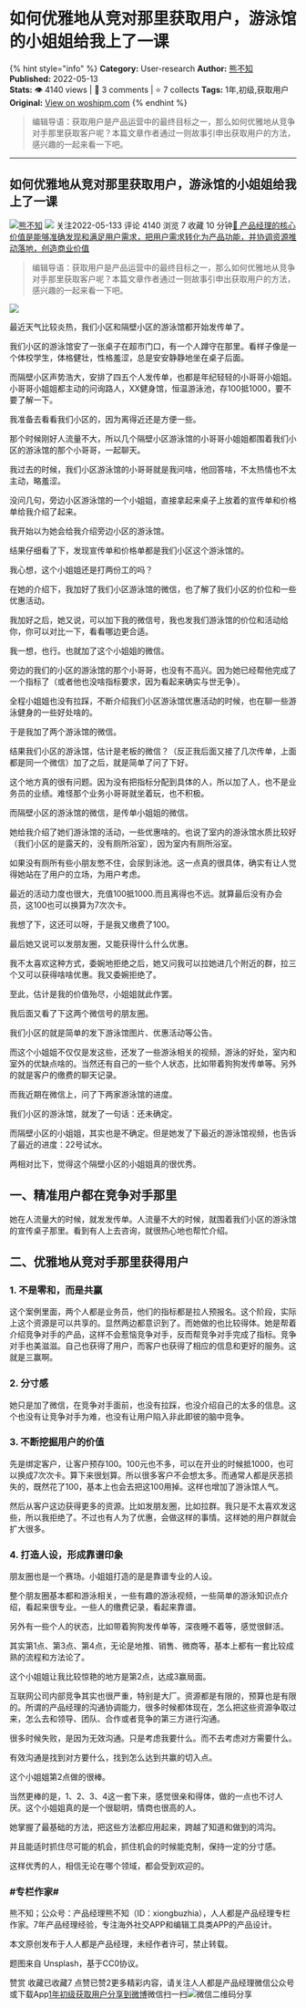 # 如何优雅地从竞对那里获取用户，游泳馆的小姐姐给我上了一课
{% hint style="info" %}
**Category:** User-research
**Author:** [熊不知](https://www.woshipm.com/u/657166)
**Published:** 2022-05-13  
**Stats:** 👁️ 4140 views | 💬 3 comments | ⭐ 7 collects
**Tags:** 1年,初级,获取用户
**Original:** [View on woshipm.com](https://www.woshipm.com/user-research/5437695.html)
{% endhint %}
> 编辑导语：获取用户是产品运营中的最终目标之一，那么如何优雅地从竞争对手那里获取客户呢？本篇文章作者通过一则故事引申出获取用户的方法，感兴趣的一起来看一下吧。

---

## 如何优雅地从竞对那里获取用户，游泳馆的小姐姐给我上了一课

[![](https://image.woshipm.com/wp-files/2020/03/VihMoqbwQqfi3JoRf1lQ.png!/both/72x72)](https://www.woshipm.com/u/657166)[熊不知](https://www.woshipm.com/u/657166) ![](https://static.woshipm.com/tag/1121_1@2x.png) 关注2022-05-133 评论 4140 浏览 7 收藏 10 分钟[🔗 产品经理的核心价值是能够准确发现和满足用户需求，把用户需求转化为产品功能，并协调资源推动落地，创造商业价值](https://ke.qidianla.com/courses/90pm)

> 编辑导语：获取用户是产品运营中的最终目标之一，那么如何优雅地从竞争对手那里获取客户呢？本篇文章作者通过一则故事引申出获取用户的方法，感兴趣的一起来看一下吧。

![](https://image.woshipm.com/wp-files/2022/05/amy57kJVi8ys6SnirYKp.jpg)

最近天气比较炎热，我们小区和隔壁小区的游泳馆都开始发传单了。

我们小区的游泳馆安了一张桌子在超市门口，有一个人蹲守在那里。看样子像是一个体校学生，体格健壮，性格羞涩，总是安安静静地坐在桌子后面。

而隔壁小区声势浩大，安排了四五个人发传单，也都是年纪轻轻的小哥哥小姐姐。小哥哥小姐姐都主动的问询路人，XX健身馆，恒温游泳池，存100抵1000，要不要了解一下。

我准备去看看我们小区的，因为离得近还是方便一些。

那个时候刚好人流量不大，所以几个隔壁小区游泳馆的小哥哥小姐姐都围着我们小区的游泳馆的那个小哥哥，一起聊天。

我过去的时候，我们小区游泳馆的小哥哥就是我问啥，他回答啥，不太热情也不太主动，略羞涩。

没问几句，旁边小区游泳馆的一个小姐姐，直接拿起来桌子上放着的宣传单和价格单给我介绍了起来。

我开始以为她会给我介绍旁边小区的游泳馆。

结果仔细看了下，发现宣传单和价格单都是我们小区这个游泳馆的。

我心想，这个小姐姐还是打两份工的吗？

在她的介绍下，我加好了我们小区游泳馆的微信，也了解了我们小区的价位和一些优惠活动。

我加好之后，她又说，可以加下我的微信号，我也发我们游泳馆的价位和活动给你，你可以对比一下，看看哪边更合适。

我一想，也行。也就加了这个小姐姐的微信。

旁边的我们的小区的游泳馆的那个小哥哥，也没有不高兴。因为她已经帮他完成了一个指标了（或者他也没啥指标要求，因为看起来确实与世无争）。

全程小姐姐也没有拉踩，不断介绍我们小区游泳馆优惠活动的时候，也在聊一些游泳健身的一些好处啥的。

于是我加了两个游泳馆的微信。

结果我们小区的游泳馆，估计是老板的微信？（反正我后面又接了几次传单，上面都是同一个微信）加了之后，就是简单了问了下好。

这个地方真的很有问题。因为没有把指标分配到具体的人，所以加了人，也不是业务员的业绩。难怪那个业务小哥哥就坐着玩，也不积极。

而隔壁小区的游泳馆的微信，是传单小姐姐的微信。

她给我介绍了她们游泳馆的活动，一些优惠啥的。也说了室内的游泳馆水质比较好（我们小区的是露天的，没有厕所浴室），因为室内有厕所浴室。

如果没有厕所有些小朋友憋不住，会尿到泳池。这一点真的很具体，确实有让人觉得她站在了用户的立场，为用户考虑。

最近的活动力度也很大，充值100抵1000.而且离得也不远。就算最后没有办会员，这100也可以换算为7次次卡。

我想了下，这还可以呀，于是我又缴费了100。

最后她又说可以发朋友圈，又能获得什么什么优惠。

我不太喜欢这种方式，委婉地拒绝之后，她又问我可以拉她进几个附近的群，拉三个又可以获得啥啥优惠。我又委婉拒绝了。

至此，估计是我的价值殆尽，小姐姐就此作罢。

我后面又看了下这两个微信号的朋友圈。

我们小区的就是简单的发下游泳馆图片、优惠活动等公告。

而这个小姐姐不仅仅是发这些，还发了一些游泳相关的视频，游泳的好处，室内和室外的优缺点啥的。当然还有自己的一些个人状态，比如带着狗狗发传单等。另外的就是客户的缴费的聊天记录。

而我近期在微信上，问了下两家游泳馆的进度。

我们小区的游泳馆，就发了一句话：还未确定。

而隔壁小区的小姐姐，其实也是不确定。但是她发了下最近的游泳馆视频，也告诉了最近的进度：22号试水。

两相对比下，觉得这个隔壁小区的小姐姐真的很优秀。

## 一、精准用户都在竞争对手那里

她在人流量大的时候，就发发传单。人流量不大的时候，就围着我们小区的游泳馆的宣传桌子那里。看到有人上去咨询，就很热心地也帮忙介绍。

## 二、优雅地从竞对手那里获得用户

### 1\. 不是零和，而是共赢

这个案例里面，两个人都是业务员，他们的指标都是拉人预报名。这个阶段，实际上这个资源是可以共享的。显然两边都意识到了。而她做的也比较得体。她是帮着介绍竞争对手的产品，这样不会惹恼竞争对手，反而帮竞争对手完成了指标。竞争对手也美滋滋。自己也获得了用户，而客户也获得了相应的信息和更好的服务。这就是三赢啊。

### 2\. 分寸感

她只是加了微信，在竞争对手面前，也没有拉踩，也没介绍自己的太多的信息。这个也没有让竞争对手为难，也没有让用户陷入非此即彼的脑中竞争。

### 3\. 不断挖掘用户的价值

先是绑定客户，让客户预存100。100元也不多，可以在开业的时候抵1000，也可以换成7次次卡。算下来很划算。所以很多客户不会想太多。而通常人都是厌恶损失的，既然花了100，基本上也会去把这100用掉。这样也增加了游泳馆人气。

然后从客户这边获得更多的资源。比如发朋友圈，比如拉群。我只是不太喜欢发这些，所以我拒绝了。不过也有人为了优惠，会做这样的事情。这样她的用户群就会扩大很多。

### 4\. 打造人设，形成靠谱印象

朋友圈也是一个赛场。小姐姐打造的是是靠谱专业的人设。

整个朋友圈基本都和游泳相关，一些有趣的游泳视频，一些简单的游泳知识点介绍，看起来很专业。一些人的缴费记录，看起来靠谱。

另外有一些个人的状态，比如带着狗狗发传单等，深夜睡不着等，感觉很鲜活。

其实第1点、第3点、第4点，无论是地推、销售、微商等，基本上都有一套比较成熟的流程和方法论了。

这个小姐姐让我比较惊艳的地方是第2点，达成3赢局面。

互联网公司内部竞争其实也很严重，特别是大厂。资源都是有限的，预算也是有限的。所谓的产品经理的沟通协调能力，很多时候都体现在，怎么把这些资源争取过来，怎么去和领导、团队、合作或者竞争的第三方进行沟通。

很多时候失败，是因为无效沟通。只是考虑我要什么。而不去考虑对方需要什么。

有效沟通是找到对方要什么，找到怎么达到共赢的切入点。

这个小姐姐第2点做的很棒。

当然更棒的是，1、2、3、4这一套下来，感觉很亲和得体，做的一点也不讨人厌。这个小姐姐真的是一个很聪明，情商也很高的人。

她掌握了最基础的方法，把这些方法都应用起来，跨越了知道和做到的鸿沟。

并且能适时抓住尽可能的机会，抓住机会的时候能克制，保持一定的分寸感。

这样优秀的人，相信无论在哪个领域，都会受到欢迎的。

### #专栏作家#

熊不知；公众号：产品经理熊不知（ID：xiongbuzhia），人人都是产品经理专栏作家。7年产品经理经验，专注海外社交APP和编辑工具类APP的产品设计。

本文原创发布于人人都是产品经理，未经作者许可，禁止转载。

题图来自 Unsplash，基于CC0协议。

赞赏 收藏已收藏7 点赞已赞2更多精彩内容，请关注人人都是产品经理微信公众号或下载App[1年](https://www.woshipm.com/tag/1%e5%b9%b4)[初级](https://www.woshipm.com/tag/%e5%88%9d%e7%ba%a7)[获取用户](https://www.woshipm.com/tag/%e8%8e%b7%e5%8f%96%e7%94%a8%e6%88%b7)[分享到微博](https://service.weibo.com/share/share.php?appkey=2775287854&title=如何优雅地从竞对那里获取用户，游泳馆的小姐姐给我上了一课&url=https://www.woshipm.com/user-research/5437695.html&pic=https://image.woshipm.com/wp-files/2022/05/amy57kJVi8ys6SnirYKp.jpg)微信扫一扫![微信二维码](https://api.pwmqr.com/qrcode/create/?url=https://www.woshipm.com/user-research/5437695.html)分享